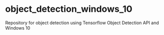 # object_detection_windows_10
 Repository for object detection using Tensorflow Object Detection API and Windows 10
